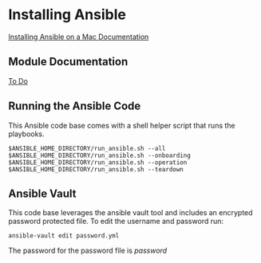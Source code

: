# Installing Ansible

[Installing Ansible on a Mac Documentation](docs/INSTALL.md)

## Module Documentation

[To Do](docs/MODULES.md)

## Running the Ansible Code
This Ansible code base comes with a shell helper script that runs the playbooks. 
```
$ANSIBLE_HOME_DIRECTORY/run_ansible.sh --all
$ANSIBLE_HOME_DIRECTORY/run_ansible.sh --onboarding
$ANSIBLE_HOME_DIRECTORY/run_ansible.sh --operation
$ANSIBLE_HOME_DIRECTORY/run_ansible.sh --teardown
```

## Ansible Vault
This code base leverages the ansible vault tool and includes an encrypted password protected file. 
To edit the username and password run:
```
ansible-vault edit password.yml
```
The password for the password file is *password*






